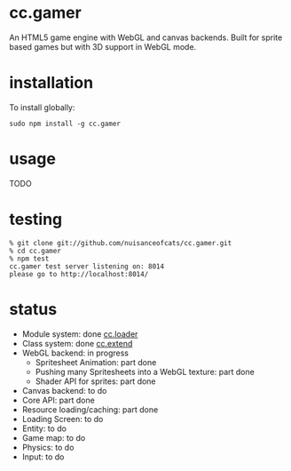 # cc.gamer
An HTML5 game engine with WebGL and canvas backends. Built for sprite based games but with 3D support in WebGL mode.

# installation
To install globally:
```
sudo npm install -g cc.gamer
```

# usage
TODO

# testing
```
% git clone git://github.com/nuisanceofcats/cc.gamer.git
% cd cc.gamer
% npm test
cc.gamer test server listening on: 8014
please go to http://localhost:8014/
```

# status
* Module system: done [cc.loader](http://github.com/nuisanceofcats/cc.loader)
* Class system: done [cc.extend](http://github.com/nuisanceofcats/cc.extend)
* WebGL backend: in progress
    * Spritesheet Animation: part done
    * Pushing many Spritesheets into a WebGL texture: part done
    * Shader API for sprites: part done
* Canvas backend: to do
* Core API: part done
* Resource loading/caching: part done
* Loading Screen: to do
* Entity: to do
* Game map: to do
* Physics: to do
* Input: to do
